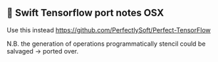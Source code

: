 🚀 Swift Tensorflow port notes OSX
---------------------------


Use this instead
https://github.com/PerfectlySoft/Perfect-TensorFlow


N.B. the generation of operations programmatically stencil could be salvaged -> ported over.
